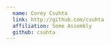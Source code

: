 ```yaml
---
  name: Corey Csuhta
  link: http://github.com/csuhta
  affiliation: Some Assembly
  github: csuhta
---
```

